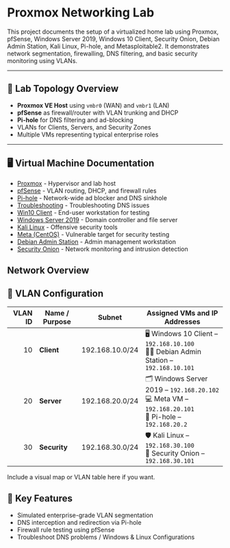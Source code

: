 # Proxmox Networking Lab

This project documents the setup of a virtualized home lab using Proxmox, pfSense, Windows Server 2019, Windows 10 Client, Security Onion, Debian Admin Station, Kali Linux, Pi-hole, and Metasploitable2. It demonstrates network segmentation, firewalling, DNS filtering, and basic security monitoring using VLANs.

---

## 🧱 Lab Topology Overview

- **Proxmox VE Host** using `vmbr0` (WAN) and `vmbr1` (LAN)
- **pfSense** as firewall/router with VLAN trunking and DHCP
- **Pi-hole** for DNS filtering and ad-blocking
- VLANs for Clients, Servers, and Security Zones
- Multiple VMs representing typical enterprise roles

---

## 🖥️ Virtual Machine Documentation

- [Proxmox](./Proxmox/README.md) - Hypervisor and lab host
- [pfSense](./pfSense/README.md) - VLAN routing, DHCP, and firewall rules
- [Pi-hole](./Pi-hole/README.md) - Network-wide ad blocker and DNS sinkhole
- [Troubleshooting](./Troubleshoot/README.md) - Troubleshooting DNS issues
- [Win10 Client](./Win10_Client/README.md) - End-user workstation for testing
- [Windows Server 2019](./WinServer2019/README.md) - Domain controller and file server
- [Kali Linux](./Kali_Linux/README.md) - Offensive security tools
- [Meta (CentOS)](./Meta/README.md) - Vulnerable target for security testing 
- [Debian Admin Station](./Debian_Admin/README.md) - Admin management workstation
- [Security Onion](./SecurityOnion/README.md) -  Network monitoring and intrusion detection

## Network Overview

## 📶 VLAN Configuration

| **VLAN ID** | **Name / Purpose** | **Subnet**        | **Assigned VMs and IP Addresses**                                       |
|------------:|--------------------|-------------------|-------------------------------------------------------------------------|
| 10          | **Client**         | 192.168.10.0/24   | 🖥️ Windows 10 Client – `192.168.10.100`  <br> 🧑‍💼 Debian Admin Station – `192.168.10.101`|
| 20          | **Server**         | 192.168.20.0/24   | 🗂️ Windows Server 2019 – `192.168.20.102`  <br> 💻 Meta VM – `192.168.20.101` <br> 🍍 Pi-hole – `192.168.20.2` |
| 30          | **Security**       | 192.168.30.0/24   | 🛡️ Kali Linux – `192.168.30.100`  <br> 📡 Security Onion – `192.168.30.101`|


Include a visual map or VLAN table here if you want.


## 🔧 Key Features

- Simulated enterprise-grade VLAN segmentation
- DNS interception and redirection via Pi-hole
- Firewall rule testing using pfSense
- Troubleshoot DNS problems / Windows & Linux Configurations
